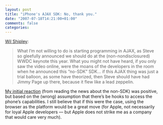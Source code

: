 ```yaml
---
layout: post
title: "iPhone's AJAX SDK: No, thank you."
date: "2007-07-18T14:21:00+01:00"
comments: false
categories: 
---
```


<p><a href="http://wilshipley.com/blog/2007/07/iphones-ajax-sdk-no-thank-you.html">Wil Shipley</a>:</p>

<blockquote>
<p>What I&#8217;m not willing to do is starting programming in AJAX, as Steve so gleefully announced we should do at the (non-nondisclosured) WWDC keynote this year. What you might not have heard, if you only saw the video online, were the moans of the developers in the room when he announced this &#8220;no-SDK&#8221; SDK&#8230; if this AJAX thing was just a trial balloon, as some have theorized, then Steve should have had Jimmy Page up there, because it flew like a lead zeppelin.</p>
</blockquote>

<p><a href="/blog/st/2007/06/12/iphone_sdk.html">My initial reaction</a> (from reading the news about the non-SDK) was positive, but based on the (wrong) assumption that there&#8217;s be hooks to access the phone&#8217;s capabilities. I still believe that if this were the case, using the browser as the platform would be a great move (for Apple, not necessarily for loyal Apple developers &#8212; but Apple does not strike me as a company that would care very much).</p>


